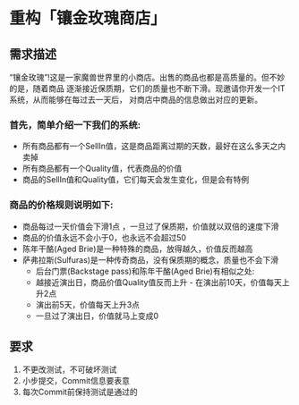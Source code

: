 # 重构「镶金玫瑰商店」

## 需求描述
“镶金玫瑰”!这是一家魔兽世界里的小商店。出售的商品也都是高质量的。但不妙的是，随着商品 逐渐接近保质期，它们的质量也不断下滑。现邀请你开发一个IT系统，从而能够在每过去一天后， 对商店中商品的信息做出对应的更新。

### 首先，简单介绍一下我们的系统:
- 所有商品都有一个SellIn值，这是商品距离过期的天数，最好在这么多天之内卖掉 
- 所有商品都有一个Quality值，代表商品的价值
- 商品的SellIn值和Quality值，它们每天会发生变化，但是会有特例

### 商品的价格规则说明如下:
- 商品每过一天价值会下滑1点 ，一旦过了保质期，价值就以双倍的速度下滑
- 商品的价值永远不会小于0，也永远不会超过50
- 陈年干酪(Aged Brie)是一种特殊的商品，放得越久，价值反而越高
- 萨弗拉斯(Sulfuras)是一种传奇商品，没有保质期的概念，质量也不会下滑
    - 后台门票(Backstage pass)和陈年干酪(Aged Brie)有相似之处:
    - 越接近演出日，商品价值Quality值反而上升 - 在演出前10天，价值每天上升2点
    - 演出前5天，价值每天上升3点
    - 一旦过了演出日，价值就马上变成0

## 要求
1. 不更改测试，不可破坏测试
2. 小步提交，Commit信息要表意
3. 每次Commit前保持测试是通过的